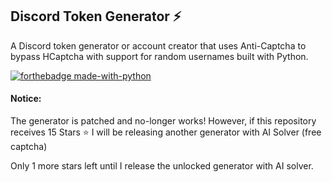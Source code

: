 

## Discord Token Generator ⚡️
A Discord token generator or account creator that uses Anti-Captcha to bypass HCaptcha with support for random usernames built with Python.

[![forthebadge made-with-python](http://ForTheBadge.com/images/badges/made-with-python.svg)](https://www.python.org/)

#### Notice:
The generator is patched and no-longer works! However, if this repository receives 15 Stars ⭐️ I will be releasing another generator with AI Solver (free captcha)

Only 1 more stars left until I release the unlocked generator with AI solver.
